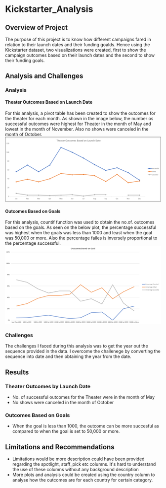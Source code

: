 # Kickstarter_Analysis
## Overview of Project
The purpose of this project is to know how different campaigns fared in relation to their launch dates and their funding goalds. Hence using the Kickstarter dataset, two visualizations were created, first to show the campaign outcomes based on their launch dates and the second to show their funding goals.
## Analysis and Challenges
### Analysis
#### Theater Outcomes Based on Launch Date
For this analysis, a pivot table has been created to show the outcomes for the theater for each month. As shown in the image below, the number os successful outcomes were highest for Theater in the month of May and lowest in the month of November. Also no shows were canceled in the month of October. 
![Theater_Outcomes_vs_Launch](Theater_Outcomes_vs_Launch.png)
#### Outcomes Based on Goals
For this analysis, countif function was used to obtain the no.of. outcomes based on the goals. As seen on the below plot, the percentage successful was highest when the goals was less than 1000 and least when the goal was 50,000 or more. Also the percentage failes is inversely proportional to the percentage successful.
![Outcomes_vs_Goals](Outcomes_vs_Goals.png)
### Challenges
The challenges I faced during this analysis was to get the year out the sequence provided in the data. I overcome the challenege by converting the sequence into date and then obtaining the year from the date.
## Results
### Theater Outcomes by Launch Date
* No. of successful outcomes for the Theater were in the month of May
* No shows were canceled in the month of October
### Outcomes Based on Goals
* When the goal is less than 1000, the outcome can be more succesful as compared to when the goal is set to 50,000 or more. 
## Limitations and Recommendations
* Limitations would be more description could have been provided regarding the spotlight, staff_pick etc columns. It's hard to understand the use of these columns without any background description
* More plots and analysis could be created using the country column to analyse how the outcomes are for each country for  certain category.

